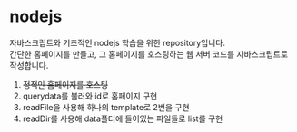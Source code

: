 # nodejs

자바스크립트와 기초적인 nodejs 학습을 위한 repository입니다.   
간단한 홈페이지를 만들고, 그 홈페이지를 호스팅하는 웹 서버 코드를 자바스크립트로 작성합니다.   

1. ~~정적인 홈페이지를 호스팅~~   
2. querydata를 불러와 id로 홈페이지 구현   
3. readFile을 사용해 하나의 template로 2번을 구현   
4. readDir를 사용해 data폴더에 들어있는 파일들로 list를 구현   
